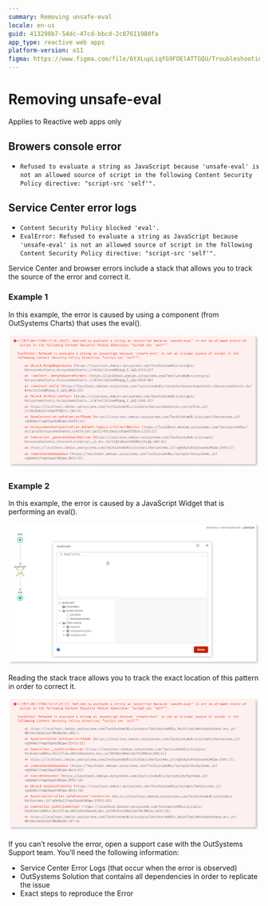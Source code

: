 ```yaml
---
summary: Removing unsafe-eval
locale: en-us
guid: 413298b7-54dc-47cd-bbcd-2c87611980fa
app_type: reactive web apps
platform-version: o11
figma: https://www.figma.com/file/6tXLupLiqfG9FOElATTGQU/Troubleshooting?type=design&node-id=3431%3A267&mode=design&t=n3OfSI1cyFvKAAiH-1
---
```


# Removing unsafe-eval

<div class="info" markdown="1">

Applies to Reactive web apps only

</div>

## Browers console error

* ``Refused to evaluate a string as JavaScript because 'unsafe-eval' is not an allowed source of script in the following Content Security Policy directive: "script-src 'self'".``

## Service Center error logs

* ``Content Security Policy blocked 'eval'.``
* ``EvalError: Refused to evaluate a string as JavaScript because 'unsafe-eval' is not an allowed source of script in the following Content Security Policy directive: "script-src 'self'".``

Service Center and browser errors include a stack that allows you to track the source of the error and correct it. 

### Example 1

In this example, the error is caused by using a component (from OutSystems Charts) that uses the eval().

![Screenshot of a browser console error caused by using a component from OutSystems Charts that uses the eval() function.](images/linechart-error.png "Screenshot showing error caused by using a component that uses the eval")

### Example 2

In this example, the error is caused by a JavaScript Widget that is performing an eval().

![Screenshot of a JavaScript Widget performing an eval() function, causing a browser console error.](images/javascript-error-ss.png "Screenshot showing error caused by JavaScript Widget that is performing an eval")

Reading the stack trace allows you to track the exact location of this pattern in order to correct it.

![Screenshot of a browser console error caused by a JavaScript Widget performing an eval() function.](images/javascript-error.png "Screenshot showing error caused by JavaScript Widget that is performing an eval")

If you can’t resolve the error, open a support case with the OutSystems Support team. You’ll need the following information:
* Service Center Error Logs (that occur when the error is observed)
* OutSystems Solution that contains all dependencies in order to replicate the issue
* Exact steps to reproduce the Error
